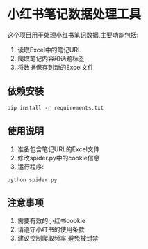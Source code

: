 # 小红书笔记数据处理工具

这个项目用于处理小红书笔记数据,主要功能包括:
1. 读取Excel中的笔记URL
2. 爬取笔记内容和话题标签
3. 将数据保存到新的Excel文件

## 依赖安装

```
pip install -r requirements.txt
```

## 使用说明

1. 准备包含笔记URL的Excel文件
2. 修改spider.py中的cookie信息
3. 运行程序:

```
python spider.py
```

## 注意事项

1. 需要有效的小红书cookie
2. 请遵守小红书的使用条款
3. 建议控制爬取频率,避免被封禁

